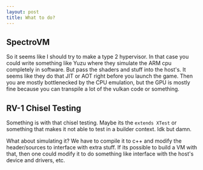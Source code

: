 ```yaml
---
layout: post
title: What to do?
---
```

## SpectroVM
So it seems like I should try to make a type 2 hypervisor. In that case you could write something like Yuzu where they simulate the ARM cpu completely in software. But pass the shaders and stuff into the host's. It seems like they do that JIT or AOT right before you launch the game. Then you are mostly bottlenecked by the CPU emulation, but the GPU is mostly fine because you can transpile a lot of the vulkan code or something.

## RV-1 Chisel Testing
Something is with that chisel testing. Maybe its the `extends XTest` or something that makes it not able to test in a builder context. Idk but damn.

What about simulating it? We have to compile it to c++ and modify the header/sources to interface with extra stuff. If its possible to build a VM with that, then one could modify it to do something like interface with the host's device and drivers, etc.
